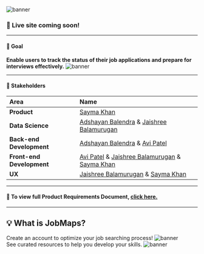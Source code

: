 <!-- # :briefcase::pencil: Job Tracker  -->
<img src="client/src/images/jobMapsBanner.png" alt="banner" width=fit-content/>

### :round_pushpin: Live site coming soon!
---
#### :goal_net: Goal

**Enable users to track the status of their job applications and prepare for interviews effectively.**
<img src="client/src/images/landing.gif" alt="banner" width=fit-content/>

---
#### :handshake: **Stakeholders**

| Area        | Name           |
| :------------- |:-------------| 
| **Product** | [Sayma Khan](https://saymaakhan.github.io/) | 
| **Data Science**        | [Adshayan Balendra](https://www.linkedin.com/in/adshayan-balendra/) & [Jaishree Balamurugan](https://jaishreebala.com/) |
| **Back-end Development** | [Adshayan Balendra](https://www.linkedin.com/in/adshayan-balendra/) & [Avi Patel](https://www.linkedin.com/in/aviipatell/) |  
| **Front-end Development** | [Avi Patel](https://www.linkedin.com/in/aviipatell/) & [Jaishree Balamurugan](https://jaishreebala.com/) & [Sayma Khan](https://saymaakhan.github.io/) | 
| **UX** | [Jaishree Balamurugan](https://jaishreebala.com/) & [Sayma Khan](https://saymaakhan.github.io/) |

---

#### :open_file_folder: To view full Product Requirements Document, [click here.](https://saymaakhan.github.io/PRD.pdf)

---

## :bulb: What is JobMaps?
Create an account to optimize your job searching process!
<img src="client/src/images/signup.gif" alt="banner" width=fit-content/>
<br>
See curated resources to help you develop your skills.
<img src="client/src/images/resources.gif" alt="banner" width=fit-content/>


